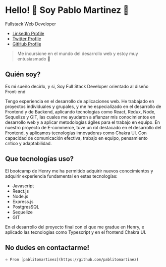 # Hello! :wave: Soy Pablo Martinez 🌱   
Fullstack Web Developer	

* [LinkedIn Profile](https://www.linkedin.com/in/pablo-martinez-9b2991233/ "LinkedIn Profile")
* [Twitter Profile](https://twitter.com/pabloezze7 "Twitter Profile")
* [GitHub Profile](https://github.com/pablitomartinez "GitHub Profile")

> Me incursione en el mundo del desarrollo web y estoy muy entusiasmado 🚀

## Quién soy?

Es mi sueño decirlo, y si, Soy Full Stack Developer orientado al diseño Front-end

Tengo experiencia en el desarrollo de aplicaciones web. He trabajado en proyectos individuales y grupales, y me he especializado en el desarrollo de Frontend y de Backend, aplicando tecnologías como React, Redux, Node, Sequelize y GIT, las cuales me ayudaron a afianzar mis conocimientos en desarrollo web y a aplicar metodologías ágiles para el trabajo en equipo. En nuestro proyecto de E-commerce, tuve un rol destacado en el desarrollo del Frontend, y aplicamos tecnologías innovadoras como Chakra UI. Con capacidad de comunicación efectiva, trabajo en equipo, pensamiento crítico y adaptabilidad.


## Que tecnologías uso?

El bootcamp de Henry me ha permitido adquirir nuevos conocimientos y adquirir experiencia fundamental en estas  tecnologías:


* Javascript
* React.js
* Node.js
* Express.js
* PostgresSQL
* Sequelize
* GIT

En el desarrollo del proyecto final con el que me gradue en Henry, e aplicado las tecnologias como Typescript y en el frontend Chakra UI.


## No dudes en contactarme!




`⭐️ From [pablitomartinez](https://github.com/pablitomartinez)`

